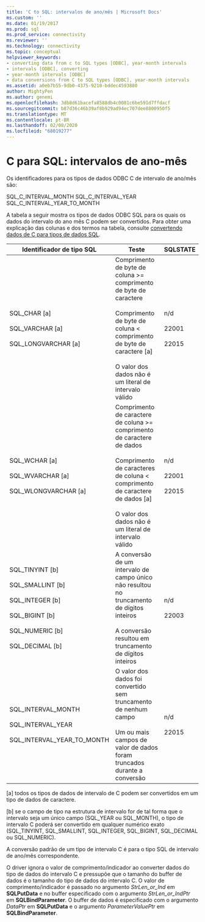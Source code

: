 ```yaml
---
title: 'C to SQL: intervalos de ano/mês | Microsoft Docs'
ms.custom: ''
ms.date: 01/19/2017
ms.prod: sql
ms.prod_service: connectivity
ms.reviewer: ''
ms.technology: connectivity
ms.topic: conceptual
helpviewer_keywords:
- converting data from c to SQL types [ODBC], year-month intervals
- intervals [ODBC], converting
- year-month intervals [ODBC]
- data conversions from C to SQL types [ODBC], year-month intervals
ms.assetid: a0eb7b55-9db0-4375-9210-bddec4593880
author: MightyPen
ms.author: genemi
ms.openlocfilehash: 3db8d61bacefa8588db4c0081c6be591d7ffdacf
ms.sourcegitcommit: b87d36c46b39af8b929ad94ec707dee8800950f5
ms.translationtype: MT
ms.contentlocale: pt-BR
ms.lasthandoff: 02/08/2020
ms.locfileid: "68019277"
---
```

# <a name="c-to-sql-year-month-intervals"></a>C para SQL: intervalos de ano-mês
Os identificadores para os tipos de dados ODBC C de intervalo de ano/mês são:  
  
 SQL_C_INTERVAL_MONTH SQL_C_INTERVAL_YEAR SQL_C_INTERVAL_YEAR_TO_MONTH  
  
 A tabela a seguir mostra os tipos de dados ODBC SQL para os quais os dados do intervalo do ano mês C podem ser convertidos. Para obter uma explicação das colunas e dos termos na tabela, consulte [convertendo dados de C para tipos de dados SQL](../../../odbc/reference/appendixes/converting-data-from-c-to-sql-data-types.md).  
  
|Identificador de tipo SQL|Teste|SQLSTATE|  
|-------------------------|----------|--------------|  
|SQL_CHAR [a]<br /><br /> SQL_VARCHAR [a]<br /><br /> SQL_LONGVARCHAR [a]|Comprimento de byte de coluna >= comprimento de byte de caractere<br /><br /> Comprimento de byte de coluna < comprimento de byte de caractere [a]<br /><br /> O valor dos dados não é um literal de intervalo válido|n/d<br /><br /> 22001<br /><br /> 22015|  
|SQL_WCHAR [a]<br /><br /> SQL_WVARCHAR [a]<br /><br /> SQL_WLONGVARCHAR [a]|Comprimento de caractere de coluna >= comprimento de caractere de dados<br /><br /> Comprimento de caracteres de coluna < comprimento de caractere de dados [a]<br /><br /> O valor dos dados não é um literal de intervalo válido|n/d<br /><br /> 22001<br /><br /> 22015|  
|SQL_TINYINT [b]<br /><br /> SQL_SMALLINT [b]<br /><br /> SQL_INTEGER [b]<br /><br /> SQL_BIGINT [b]<br /><br /> SQL_NUMERIC [b]<br /><br /> SQL_DECIMAL [b]|A conversão de um intervalo de campo único não resultou no truncamento de dígitos inteiros<br /><br /> A conversão resultou em truncamento de dígitos inteiros|n/d<br /><br /> 22003|  
|SQL_INTERVAL_MONTH<br /><br /> SQL_INTERVAL_YEAR<br /><br /> SQL_INTERVAL_YEAR_TO_MONTH|O valor dos dados foi convertido sem truncamento de nenhum campo<br /><br /> Um ou mais campos de valor de dados foram truncados durante a conversão|n/d<br /><br /> 22015|  
  
 [a] todos os tipos de dados de intervalo de C podem ser convertidos em um tipo de dados de caractere.  
  
 [b] se o campo de tipo na estrutura de intervalo for de tal forma que o intervalo seja um único campo (SQL_YEAR ou SQL_MONTH), o tipo de intervalo C poderá ser convertido em qualquer numérico exato (SQL_TINYINT, SQL_SMALLINT, SQL_INTEGER, SQL_BIGINT, SQL_DECIMAL ou SQL_NUMERIC).  
  
 A conversão padrão de um tipo de intervalo C é para o tipo SQL de intervalo de ano/mês correspondente.  
  
 O driver ignora o valor de comprimento/indicador ao converter dados do tipo de dados do intervalo C e pressupõe que o tamanho do buffer de dados é o tamanho do tipo de dados do intervalo C. O valor de comprimento/indicador é passado no argumento *StrLen_or_Ind* em **SQLPutData** e no buffer especificado com o argumento *StrLen_or_IndPtr* em **SQLBindParameter**. O buffer de dados é especificado com o argumento *DataPtr* em **SQLPutData** e o argumento *ParameterValuePtr* em **SQLBindParameter**.
